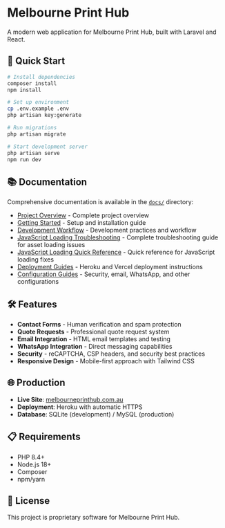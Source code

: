 # Melbourne Print Hub

A modern web application for Melbourne Print Hub, built with Laravel and React.

## 🚀 Quick Start

```bash
# Install dependencies
composer install
npm install

# Set up environment
cp .env.example .env
php artisan key:generate

# Run migrations
php artisan migrate

# Start development server
php artisan serve
npm run dev
```

## 📚 Documentation

Comprehensive documentation is available in the [`docs/`](./docs/) directory:

- [Project Overview](./docs/PROJECT-OVERVIEW.md) - Complete project overview
- [Getting Started](./docs/GETTING-STARTED.md) - Setup and installation guide
- [Development Workflow](./docs/dev-workflow.md) - Development practices and workflow
- [JavaScript Loading Troubleshooting](./docs/JAVASCRIPT-LOADING-TROUBLESHOOTING-GUIDE.md) - Complete troubleshooting guide for asset loading issues
- [JavaScript Loading Quick Reference](./docs/JAVASCRIPT-LOADING-QUICK-REFERENCE.md) - Quick reference for JavaScript loading fixes
- [Deployment Guides](./docs/) - Heroku and Vercel deployment instructions
- [Configuration Guides](./docs/) - Security, email, WhatsApp, and other configurations

## 🛠️ Features

- **Contact Forms** - Human verification and spam protection
- **Quote Requests** - Professional quote request system
- **Email Integration** - HTML email templates and testing
- **WhatsApp Integration** - Direct messaging capabilities
- **Security** - reCAPTCHA, CSP headers, and security best practices
- **Responsive Design** - Mobile-first approach with Tailwind CSS

## 🌐 Production

- **Live Site**: [melbourneprinthub.com.au](https://melbourneprinthub.com.au)
- **Deployment**: Heroku with automatic HTTPS
- **Database**: SQLite (development) / MySQL (production)

## 📋 Requirements

- PHP 8.4+
- Node.js 18+
- Composer
- npm/yarn

## 📄 License

This project is proprietary software for Melbourne Print Hub.
